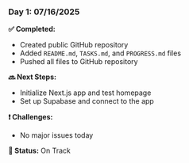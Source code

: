 ### Day 1: 07/16/2025

**✅ Completed:**
- Created public GitHub repository
- Added `README.md`, `TASKS.md`, and `PROGRESS.md` files
- Pushed all files to GitHub repository

**🔜 Next Steps:**
- Initialize Next.js app and test homepage
- Set up Supabase and connect to the app

**❗ Challenges:**
- No major issues today

**📌 Status:** On Track
